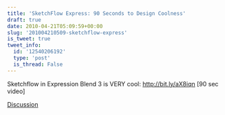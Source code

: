 ```yaml
---
title: 'SketchFlow Express: 90 Seconds to Design Coolness'
draft: true
date: 2010-04-21T05:09:59+00:00
slug: '201004210509-sketchflow-express'
is_tweet: true
tweet_info:
  id: '12540206192'
  type: 'post'
  is_thread: False
---
```




Sketchflow in Expression Blend 3 is VERY cool: http://bit.ly/aX8iqn [90 sec video]

[Discussion](https://x.com/sytelus/status/12540206192)
